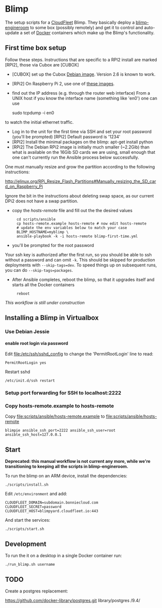 Blimp
=====

The setup scripts for a [CloudFleet](https://cloudfleet.io/) Blimp.
They basically deploy a
[blimp-engineroom](https://github.com/cloudfleet/blimp-engineroom) to some box
(possibly remotely) and get it to control
and auto-update a set of [Docker](www.docker.com) containers which make up
the Blimp's functionality.

## First time box setup

Follow these steps.  Instructions that are specific to a RPI2 install
are marked [RPI2], those via Cubox are [CUBOX]

- [CUBOX] set up the Cubox
[Debian image](http://www.igorpecovnik.com/2014/08/19/cubox-i-hummingboard-debian-sd-image/).
 Version 2.6 is known to work.
- [RPi2]  On Raspberry Pi 2, use one of
  [these images](https://images.collabora.co.uk/rpi2/).
- find out the IP address (e.g. through the router web interface)
From a UNIX host if you know the interface name (something like 'en0') one can use

    sudo tcpdump -i en0

to watch the initial ethernet traffic.
- Log in to the unit for the first time via SSH and set your root password (you'll be prompted)
[RPI2] Default password is '1234'
- [RPI2] Install the minimal packages on the blimp:
        apt-get install python
- [RPi2] 
The Debian RPi2 image is initially much smaller (~2.2Gib) than what is
available on the 16Gib SD cards we are using, small enough that one can't currently run
the Ansible process below successfully.

One must manually resize and grow the partition according to the following instructions:

<http://elinux.org/RPi_Resize_Flash_Partitions#Manually_resizing_the_SD_card_on_Raspberry_Pi>

Ignore the bit in the instructions about deleting swap space, as our
current DPi2 does not have a swap partition.

- copy the *hosts-remote* file and fill out the the desired values

        cd scripts/ansible
        cp hosts-remote.example hosts-remote # now edit hosts-remote
        # update the env variables below to match your case
        BLIMP_HOSTNAME=myblimp \
        ansible-playbook -k -i hosts-remote blimp-first-time.yml

- you'll be prompted for the root password

Your ssh key is authorized after the first run, so you should be able to ssh
without a password and can omit `-k`. This should be skipped for production
deployments with `--skip-tags=dev`. To speed things up on subsequent runs,
you can do `--skip-tags=packages`.

- After Ansible completes, reboot the blimp, so that it upgrades itself and
  starts all the Docker containers

        reboot

*This workflow is still under construction*

## Installing a Blimp in Virtualbox

### Use Debian Jessie

#### enable root login via password

Edit <file:/etc/ssh/sshd_config> to change the 'PermitRootLogin' line
to read:

    PermitRootLogin yes

Restart sshd

    /etc/init.d/ssh restart


### Setup port forwarding for SSH to localhost:2222
### Copy hosts-remote.example to hosts-remote

Copy <file:scripts/ansible/hosts-remote.example> to <file:scripts/ansible/hosts-remote>

    blimpie ansible_ssh_port=2222 ansible_ssh_user=root ansible_ssh_host=127.0.0.1




## Start

**Deprecated: this manual workflow is not current any more, while we're
transitioning to keeping all the scripts in blimp-engineroom.**

To run the blimp on an ARM device, install the dependencies:

    ./scripts/install.sh

Edit `/etc/environment` and add:

    CLOUDFLEET_DOMAIN=subdomain.bonniecloud.com
    CLOUDFLEET_SECRET=password
    CLOUDFLEET_HOST=blimpyard.cloudfleet.io:443

And start the services:

    ./scripts/start.sh


## Development

To run the it on a desktop in a single Docker container run:

    ./run_blimp.sh username

## TODO

Create a postgres replacement:

https://github.com/docker-library/postgres.git library/postgres /9.4/
